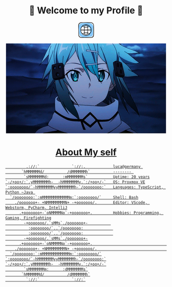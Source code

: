 <h1 align="center">
  💬 Welcome to my Profile 💬
</h1>

<p align="center">
<a href="https://bobby68.de" target="_blank">
  <img height="50" src="https://github.com/luca-naujoks/luca-naujoks/blob/main/website-icon.png" alt="website_icon"/>
</p>

<p align="center">
  <img src= "https://github.com/luca-naujoks/luca-naujoks/blob/main/sinon.gif" alt="title_gif">
</p>

<h1 align="center">
  About My self
</h1>

```kotlink
         .://:`              `://:.            luca@germany 
       `hMMMMMMd/          /dMMMMMMh`          -------- 
        `sMMMMMMMd:      :mMMMMMMMs`           Uptime: 20 years
`-/+oo+/:`.yMMMMMMMh-  -hMMMMMMMy.`:/+oo+/-`   OS: Proxmox VE
`:oooooooo/`-hMMMMMMMyyMMMMMMMh-`/oooooooo:`   Languages: TypeScript, Python ~Java 
  `/oooooooo:`:mMMMMMMMMMMMMm:`:oooooooo/`     Shell: Bash
    ./ooooooo+- +NMMMMMMMMN+ -+ooooooo/.       Editor: VScode, Webstorm, PyCharm, IntelliJ
      .+ooooooo+-`oNMMMMNo`-+ooooooo+.         Hobbies: Programming, Gaming, Firefighting
        -+ooooooo/.`sMMs`./ooooooo+-          
          :oooooooo/`..`/oooooooo:             
          :oooooooo/`..`/oooooooo:             
        -+ooooooo/.`sMMs`./ooooooo+-
      .+ooooooo+-`oNMMMMNo`-+ooooooo+.                                 
    ./ooooooo+- +NMMMMMMMMN+ -+ooooooo/.                               
  `/oooooooo:`:mMMMMMMMMMMMMm:`:oooooooo/`
`:oooooooo/`-hMMMMMMMyyMMMMMMMh-`/oooooooo:`
`-/+oo+/:`.yMMMMMMMh-  -hMMMMMMMy.`:/+oo+/-`
        `sMMMMMMMm:      :dMMMMMMMs`
       `hMMMMMMd/          /dMMMMMMh`
         `://:`              `://:`
